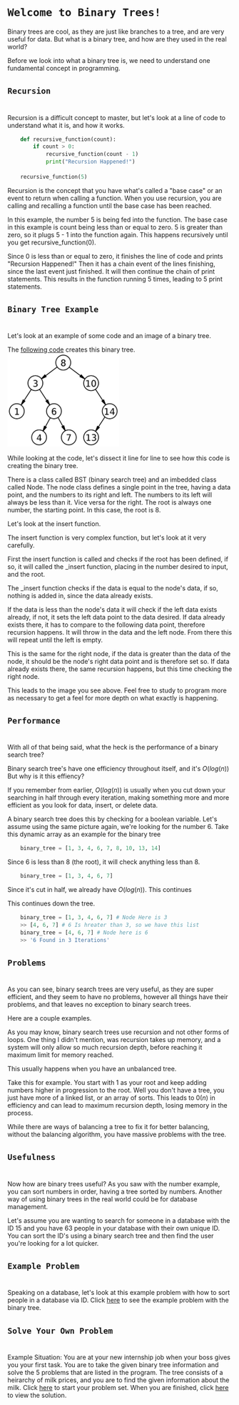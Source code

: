 # `Welcome to Binary Trees!`
Binary trees are cool, as they are just like branches to a tree, and are very useful for data.
But what is a binary tree, and how are they used in the real world?

Before we look into what a binary tree is, we need to understand one fundamental concept in programming.

## `Recursion`
#
Recursion is a difficult concept to master, but let's look at a line of code to understand what it is, and how it works.

```python
    def recursive_function(count):
        if count > 0:
            recursive_function(count - 1)
            print("Recursion Happened!")

    recursive_function(5)
```
Recursion is the concept that you have what's called a "base case" or an event to return when calling a function. When you use recursion, you are calling and recalling a function until the base case has been reached.

In this example, the number 5 is being fed into the function. The base case in this example is count being less than or equal to zero. 5 is greater than zero, so it plugs 5 - 1 into the function again. This happens recursively until you get recursive_function(0). 

Since 0 is less than or equal to zero, it finishes the line of code and prints "Recursion Happened!" Then it has a chain event of the lines finishing, since the last event just finished. It will then continue the chain of print statements. This results in the function running 5 times, leading to 5 print statements.

## `Binary Tree Example`
#

Let's look at an example of some code and an image of a binary tree.

The [following code](python_files/trees/binary_tree.py) creates this binary tree.
<br>
<img src="picture_files/binary_tree.png" width = 250px></img>

While looking at the code, let's dissect it line for line to see how this code is creating the binary tree.

There is a class called BST (binary search tree) and an imbedded class called Node. The node class defines a single point in the tree, having a data point, and the numbers to its right and left. The numbers to its left will always be less than it. Vice versa for the right. The root is always one number, the starting point. In this case, the root is 8.

Let's look at the insert function.

The insert function is very complex function, but let's look at it very carefully.

First the insert function is called and checks if the root has been defined, if so, it will called the _insert function, placing in the number desired to input, and the root.

The _insert function checks if the data is equal to the node's data, if so, nothing is added in, since the data already exists.

If the data is less than the node's data it will check if the left data exists already, if not, it sets the left data point to the data desired. If data already exists there, it has to compare to the following data point, therefore recursion happens. It will throw in the data and the left node. From there this will repeat until the left is empty.

This is the same for the right node, if the data is greater than the data of the node, it should be the node's right data point and is therefore set so. If data already exists there, the same recursion happens, but this time checking the right node.

This leads to the image you see above. Feel free to study to program more as necessary to get a feel for more depth on what exactly is happening.

## `Performance`
#
With all of that being said, what the heck is the performance of a binary search tree?

Binary search tree's have one efficiency throughout itself, and it's $O(log(n))$ But why is it this effiency?

If you remember from earlier, $O(log(n))$ is usually when you cut down your searching in half through every iteration, making something more and more efficient as you look for data, insert, or delete data. 

A binary search tree does this by checking for a boolean variable. Let's assume using the same picture again, we're looking for the number 6. Take this dynamic array as an example for the binary tree

```python
    binary_tree = [1, 3, 4, 6, 7, 8, 10, 13, 14]
```

Since 6 is less than 8 (the root), it will check anything less than 8.

```python
    binary_tree = [1, 3, 4, 6, 7]
```

Since it's cut in half, we already have $O(log(n))$. This continues 

This continues down the tree.

```python
    binary_tree = [1, 3, 4, 6, 7] # Node Here is 3
    >> [4, 6, 7] # 6 Is hreater than 3, so we have this list
    binary_tree = [4, 6, 7] # Node here is 6
    >> '6 Found in 3 Iterations'
```

## `Problems`
#
As you can see, binary search trees are very useful, as they are super efficient, and they seem to have no problems, however all things have their problems, and that leaves no exception to binary search trees.

Here are a couple examples.

As you may know, binary search trees use recursion and not other forms of loops. One thing I didn't mention, was recursion takes up memory, and a system will only allow so much recursion depth, before reaching it maximum limit for memory reached.

This usually happens when you have an unbalanced tree.

Take this for example. You start with 1 as your root and keep adding numbers higher in progression to the root. Well you don't have a tree, you just have more of a linked list, or an array of sorts. This leads to $0(n)$ in efficiency and can lead to maximum recursion depth, losing memory in the process.

While there are ways of balancing a tree to fix it for better balancing, without the balancing algorithm, you have massive problems with the tree.

## `Usefulness`
#
Now how are binary trees useful? As you saw with the number example, you can sort numbers in order, having a tree sorted by numbers. Another way of using binary trees in the real world could be for database management.

Let's assume you are wanting to search for someone in a database with the ID 15 and you have 63 people in your database with their own unique ID. You can sort the ID's using a binary search tree and then find the user you're looking for a lot quicker.

## `Example Problem`
#
Speaking on a database, let's look at this example problem with how to sort people in a database via ID. 
Click [here](python_files/trees/database_tree.py) to see the example problem with the binary tree.

## `Solve Your Own Problem`
#
Example Situation: You are at your new internship job when your boss gives you your first task. You are to take the given binary tree information and solve the 5 problems that are listed in the program. The tree consists of a heirarchy of milk prices, and you are to find the given information about the milk. Click [here](python_files/trees/milk.py) to start your problem set. When you are finished, click [here](python_files/trees/milk_solution.py) to view the solution.